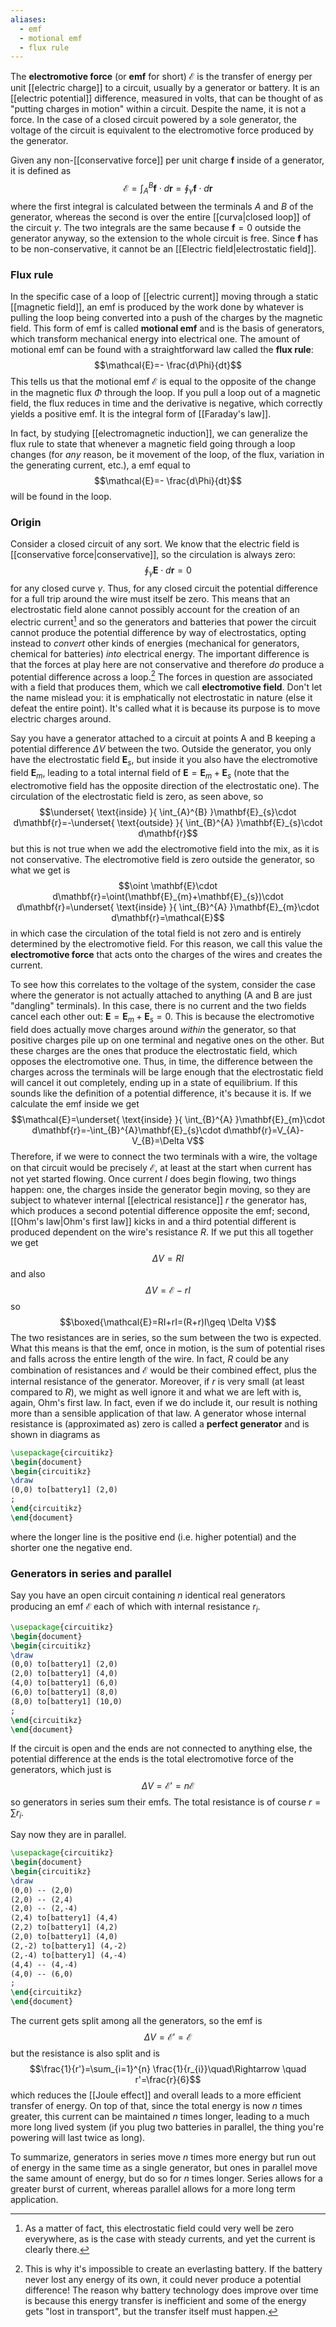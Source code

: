 ```yaml
---
aliases:
  - emf
  - motional emf
  - flux rule
---
```

The **electromotive force** (or **emf** for short) $\mathcal{E}$ is the transfer of energy per unit [[electric charge]] to a circuit, usually by a generator or battery. It is an [[electric potential]] difference, measured in volts, that can be thought of as "putting charges in motion" within a circuit. Despite the name, it is not a force. In the case of a closed circuit powered by a sole generator, the voltage of the circuit is equivalent to the electromotive force produced by the generator.

Given any non-[[conservative force]] per unit charge $\mathbf{f}$ inside of a generator, it is defined as
$$\mathcal{E}=\int_{A}^{B}\mathbf{f}\cdot d\mathbf{r}=\oint_{\gamma} \mathbf{f}\cdot d\mathbf{r}$$
where the first integral is calculated between the terminals $A$ and $B$ of the generator, whereas the second is over the entire [[curva|closed loop]] of the circuit $\gamma$. The two integrals are the same because $\mathbf{f}=0$ outside the generator anyway, so the extension to the whole circuit is free. Since $\mathbf{f}$ has to be non-conservative, it cannot be an [[Electric field|electrostatic field]].
### Flux rule
In the specific case of a loop of [[electric current]] moving through a static [[magnetic field]], an emf is produced by the work done by whatever is pulling the loop being converted into a push of the charges by the magnetic field. This form of emf is called **motional emf** and is the basis of generators, which transform mechanical energy into electrical one. The amount of motional emf can be found with a straightforward law called the **flux rule**:
$$\mathcal{E}=- \frac{d\Phi}{dt}$$
This tells us that the motional emf $\mathcal{E}$ is equal to the opposite of the change in the magnetic flux $\Phi$ through the loop. If you pull a loop out of a magnetic field, the flux reduces in time and the derivative is negative, which correctly yields a positive emf. It is the integral form of [[Faraday's law]].

In fact, by studying [[electromagnetic induction]], we can generalize the flux rule to state that whenever a magnetic field going through a loop changes (for *any* reason, be it movement of the loop, of the flux, variation in the generating current, etc.), a emf equal to
$$\mathcal{E}=- \frac{d\Phi}{dt}$$
will be found in the loop.
### Origin
Consider a closed circuit of any sort. We know that the electric field is [[conservative force|conservative]], so the circulation is always zero:
$$\oint_{\gamma} \mathbf{E}\cdot d\mathbf{r}=0$$
for any closed curve $\gamma$. Thus, for any closed circuit the potential difference for a full trip around the wire must itself be zero. This means that an electrostatic field alone cannot possibly account for the creation of an electric current[^1] and so the generators and batteries that power the circuit cannot produce the potential difference by way of electrostatics, opting instead to *convert* other kinds of energies (mechanical for generators, chemical for batteries) *into* electrical energy. The important difference is that the forces at play here are not conservative and therefore *do* produce a potential difference across a loop.[^2] The forces in question are associated with a field that produces them, which we call **electromotive field**. Don't let the name mislead you: it is emphatically not electrostatic in nature (else it defeat the entire point). It's called what it is because its purpose is to move electric charges around.

Say you have a generator attached to a circuit at points A and B keeping a potential difference $\Delta V$ between the two. Outside the generator, you only have the electrostatic field $\mathbf{E}_{s}$, but inside it you also have the electromotive field $\mathbf{E}_{m}$, leading to a total internal field of $\mathbf{E}=\mathbf{E}_{m}+\mathbf{E}_{s}$ (note that the electromotive field has the opposite direction of the electrostatic one). The circulation of the electrostatic field is zero, as seen above, so
$$\underset{ \text{inside} }{ \int_{A}^{B} }\mathbf{E}_{s}\cdot d\mathbf{r}=-\underset{ \text{outside} }{ \int_{B}^{A} }\mathbf{E}_{s}\cdot d\mathbf{r}$$
but this is not true when we add the electromotive field into the mix, as it is not conservative. The electromotive field is zero outside the generator, so what we get is
$$\oint \mathbf{E}\cdot d\mathbf{r}=\oint(\mathbf{E}_{m}+\mathbf{E}_{s})\cdot d\mathbf{r}=\underset{ \text{inside} }{ \int_{B}^{A} }\mathbf{E}_{m}\cdot d\mathbf{r}=\mathcal{E}$$
in which case the circulation of the total field is not zero and is entirely determined by the electromotive field. For this reason, we call this value the **electromotive force** that acts onto the charges of the wires and creates the current.

To see how this correlates to the voltage of the system, consider the case where the generator is not actually attached to anything (A and B are just "dangling" terminals). In this case, there is no current and the two fields cancel each other out: $\mathbf{E}=\mathbf{E}_{m}+\mathbf{E}_{s}=0$. This is because the electromotive field does actually move charges around *within* the generator, so that positive charges pile up on one terminal and negative ones on the other. But these charges are the ones that produce the electrostatic field, which opposes the electromotive one. Thus, in time, the difference between the charges across the terminals will be large enough that the electrostatic field will cancel it out completely, ending up in a state of equilibrium. If this sounds like the definition of a potential difference, it's because it is. If we calculate the emf inside we get
$$\mathcal{E}=\underset{ \text{inside} }{ \int_{B}^{A} }\mathbf{E}_{m}\cdot d\mathbf{r}=-\int_{B}^{A}\mathbf{E}_{s}\cdot d\mathbf{r}=V_{A}-V_{B}=\Delta V$$
Therefore, if we were to connect the two terminals with a wire, the voltage on that circuit would be precisely $\mathcal{ E}$, at least at the start when current has not yet started flowing. Once current $I$ does begin flowing, two things happen: one, the charges inside the generator begin moving, so they are subject to whatever internal [[electrical resistance]] $r$ the generator has, which produces a second potential difference opposite the emf; second, [[Ohm's law|Ohm's first law]] kicks in and a third potential different is produced dependent on the wire's resistance $R$. If we put this all together we get
$$\Delta V=RI$$
and also
$$\Delta V=\mathcal{E}-rI$$
so
$$\boxed{\mathcal{E}=RI+rI=(R+r)I\geq \Delta V}$$
The two resistances are in series, so the sum between the two is expected. What this means is that the emf, once in motion, is the sum of potential rises and falls across the entire length of the wire. In fact, $R$ could be any combination of resistances and $\mathcal{E}$ would be their combined effect, plus the internal resistance of the generator. Moreover, if $r$ is very small (at least compared to $R$), we might as well ignore it and what we are left with is, again, Ohm's first law. In fact, even if we do include it, our result is nothing more than a sensible application of that law. A generator whose internal resistance is (approximated as) zero is called a **perfect generator** and is shown in diagrams as

```tikz
\usepackage{circuitikz}
\begin{document}
\begin{circuitikz}
\draw
(0,0) to[battery1] (2,0)
;
\end{circuitikz}
\end{document}
```

where the longer line is the positive end (i.e. higher potential) and the shorter one the negative end.
### Generators in series and parallel
Say you have an open circuit containing $n$ identical real generators producing an emf $\mathcal{E}$ each of which with internal resistance $r_{i}$.

```tikz
\usepackage{circuitikz}
\begin{document}
\begin{circuitikz}
\draw
(0,0) to[battery1] (2,0)
(2,0) to[battery1] (4,0)
(4,0) to[battery1] (6,0)
(6,0) to[battery1] (8,0)
(8,0) to[battery1] (10,0)
;
\end{circuitikz}
\end{document}
```

If the circuit is open and the ends are not connected to anything else, the potential difference at the ends is the total electromotive force of the generators, which just is
$$\Delta V=\mathcal{E}'=n\mathcal{E}$$
so generators in series sum their emfs. The total resistance is of course $r=\sum r_{i}$.

Say now they are in parallel.

```tikz
\usepackage{circuitikz}
\begin{document}
\begin{circuitikz}
\draw
(0,0) -- (2,0)
(2,0) -- (2,4)
(2,0) -- (2,-4)
(2,4) to[battery1] (4,4)
(2,2) to[battery1] (4,2)
(2,0) to[battery1] (4,0)
(2,-2) to[battery1] (4,-2)
(2,-4) to[battery1] (4,-4)
(4,4) -- (4,-4)
(4,0) -- (6,0)
;
\end{circuitikz}
\end{document}
```

The current gets split among all the generators, so the emf is
$$\Delta V=\mathcal{E}'=\mathcal{E}$$
but the resistance is also split and is
$$\frac{1}{r'}=\sum_{i=1}^{n} \frac{1}{r_{i}}\quad\Rightarrow \quad r'=\frac{r}{6}$$
which reduces the [[Joule effect]] and overall leads to a more efficient transfer of energy. On top of that, since the total energy is now $n$ times greater, this current can be maintained $n$ times longer, leading to a much more long lived system (if you plug two batteries in parallel, the thing you're powering will last twice as long).

To summarize, generators in series move $n$ times more energy but run out of energy in the same time as a single generator, but ones in parallel move the same amount of energy, but do so for $n$ times longer. Series allows for a greater burst of current, whereas parallel allows for a more long term application.

[^1]: As a matter of fact, this electrostatic field could very well be zero everywhere, as is the case with steady currents, and yet the current is clearly there.
[^2]: This is why it's impossible to create an everlasting battery. If the battery never lost any energy of its own, it could never produce a potential difference! The reason why battery technology does improve over time is because this energy transfer is inefficient and some of the energy gets "lost in transport", but the transfer itself must happen.